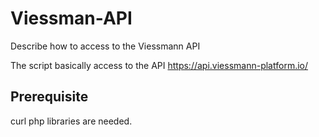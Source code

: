 # Viessman-API
Describe how to access to the Viessmann API

The script basically access to the API  https://api.viessmann-platform.io/

## Prerequisite
curl php libraries are needed. 
